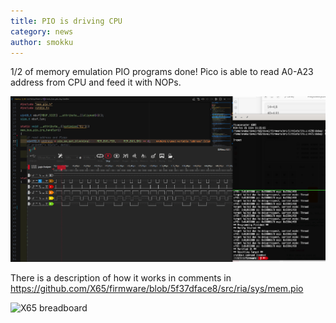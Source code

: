```yaml
---
title: PIO is driving CPU
category: news
author: smokku
---
```


1/2 of memory emulation PIO programs done!
Pico is able to read A0-A23 address from CPU and feed it with NOPs.

![PIO driving CPU](/media/2024-02-25_PIO_driving_CPU.png)

There is a description of how it works in comments in
<https://github.com/X65/firmware/blob/5f37dface8/src/ria/sys/mem.pio>

![X65 breadboard](/media/2024-02-25_board.png)
